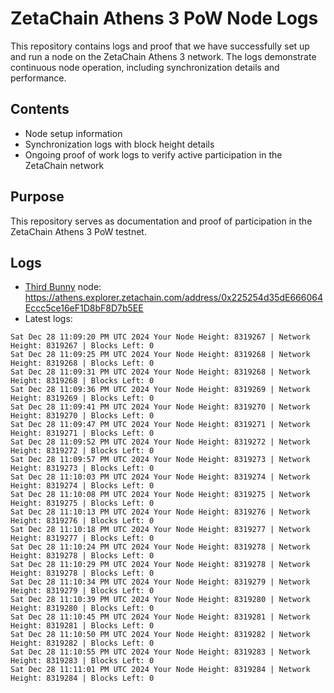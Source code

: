 # ZetaChain Athens 3 PoW Node Logs
This repository contains logs and proof that we have successfully set up and run a node on the ZetaChain Athens 3 network. The logs demonstrate continuous node operation, including synchronization details and performance.

## Contents
- Node setup information
- Synchronization logs with block height details
- Ongoing proof of work logs to verify active participation in the ZetaChain network

## Purpose
This repository serves as documentation and proof of participation in the ZetaChain Athens 3 PoW testnet.

## Logs

- [Third Bunny](https://thirdbunny.xyz/) node: https://athens.explorer.zetachain.com/address/0x225254d35dE666064Eccc5ce16eF1D8bF8D7b5EE
- Latest logs:
```
Sat Dec 28 11:09:20 PM UTC 2024 Your Node Height: 8319267 | Network Height: 8319267 | Blocks Left: 0
Sat Dec 28 11:09:25 PM UTC 2024 Your Node Height: 8319268 | Network Height: 8319268 | Blocks Left: 0
Sat Dec 28 11:09:31 PM UTC 2024 Your Node Height: 8319268 | Network Height: 8319268 | Blocks Left: 0
Sat Dec 28 11:09:36 PM UTC 2024 Your Node Height: 8319269 | Network Height: 8319269 | Blocks Left: 0
Sat Dec 28 11:09:41 PM UTC 2024 Your Node Height: 8319270 | Network Height: 8319270 | Blocks Left: 0
Sat Dec 28 11:09:47 PM UTC 2024 Your Node Height: 8319271 | Network Height: 8319271 | Blocks Left: 0
Sat Dec 28 11:09:52 PM UTC 2024 Your Node Height: 8319272 | Network Height: 8319272 | Blocks Left: 0
Sat Dec 28 11:09:57 PM UTC 2024 Your Node Height: 8319273 | Network Height: 8319273 | Blocks Left: 0
Sat Dec 28 11:10:03 PM UTC 2024 Your Node Height: 8319274 | Network Height: 8319274 | Blocks Left: 0
Sat Dec 28 11:10:08 PM UTC 2024 Your Node Height: 8319275 | Network Height: 8319275 | Blocks Left: 0
Sat Dec 28 11:10:13 PM UTC 2024 Your Node Height: 8319276 | Network Height: 8319276 | Blocks Left: 0
Sat Dec 28 11:10:18 PM UTC 2024 Your Node Height: 8319277 | Network Height: 8319277 | Blocks Left: 0
Sat Dec 28 11:10:24 PM UTC 2024 Your Node Height: 8319278 | Network Height: 8319278 | Blocks Left: 0
Sat Dec 28 11:10:29 PM UTC 2024 Your Node Height: 8319278 | Network Height: 8319278 | Blocks Left: 0
Sat Dec 28 11:10:34 PM UTC 2024 Your Node Height: 8319279 | Network Height: 8319279 | Blocks Left: 0
Sat Dec 28 11:10:39 PM UTC 2024 Your Node Height: 8319280 | Network Height: 8319280 | Blocks Left: 0
Sat Dec 28 11:10:45 PM UTC 2024 Your Node Height: 8319281 | Network Height: 8319281 | Blocks Left: 0
Sat Dec 28 11:10:50 PM UTC 2024 Your Node Height: 8319282 | Network Height: 8319282 | Blocks Left: 0
Sat Dec 28 11:10:55 PM UTC 2024 Your Node Height: 8319283 | Network Height: 8319283 | Blocks Left: 0
Sat Dec 28 11:11:01 PM UTC 2024 Your Node Height: 8319284 | Network Height: 8319284 | Blocks Left: 0
```

